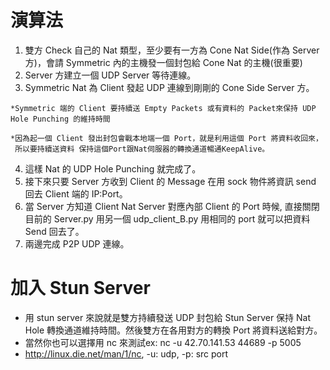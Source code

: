 # 演算法

1. 雙方 Check 自己的 Nat 類型，至少要有一方為 Cone Nat Side(作為 Server 方)，會請 Symmetric 內的主機發一個封包給 Cone Nat 的主機(很重要)
2. Server 方建立一個 UDP Server 等待連線。
3. Symmetric Nat 為 Client 發起 UDP 連線到剛剛的 Cone Side Server 方。
~~~
*Symmetric 端的 Client 要持續送 Empty Packets 或有資料的 Packet來保持 UDP Hole Punching 的維持時間

*因為起一個 Client 發出封包會戰本地端一個 Port，就是利用這個 Port 將資料收回來，
 所以要持續送資料 保持這個Port跟Nat伺服器的轉換通道暢通KeepAlive。
~~~
4. 這樣 Nat 的 UDP Hole Punching 就完成了。
5. 接下來只要 Server 方收到 Client 的 Message 在用 sock 物件將資訊 send 回去 Client 端的 IP:Port。
6. 當 Server 方知道 Client Nat Server 對應內部 Client 的 Port 時候, 直接關閉目前的 Server.py 用另一個 udp_client_B.py 用相同的 port 就可以把資料 Send 回去了。
7. 兩邊完成 P2P UDP 連線。

# 加入 Stun Server

* 用 stun server 來說就是雙方持續發送 UDP 封包給 Stun Server 保持 Nat Hole 轉換通道維持時間。然後雙方在各用對方的轉換 Port 將資料送給對方。
* 當然你也可以選擇用 nc 來測試ex: nc -u 42.70.141.53 44689 -p 5005
* http://linux.die.net/man/1/nc, -u: udp, -p: src port
